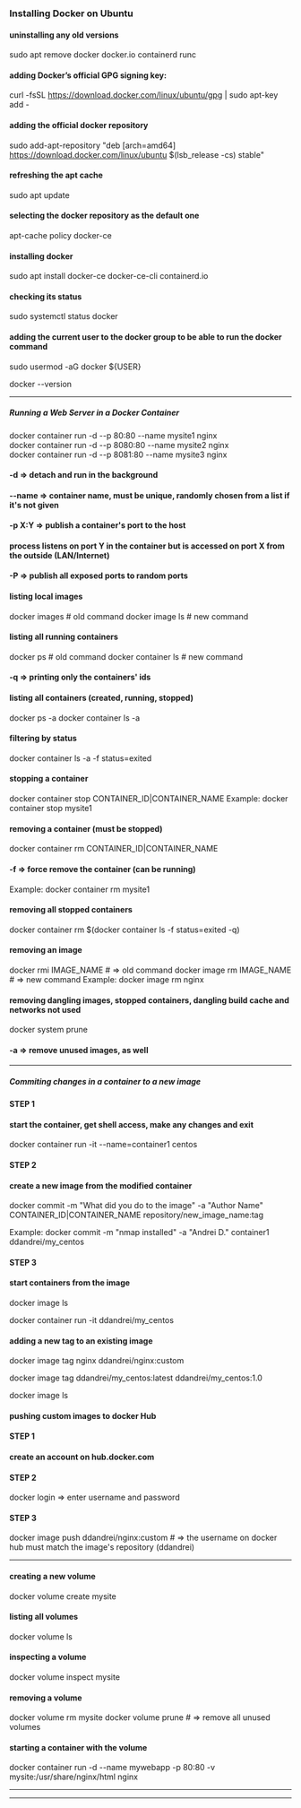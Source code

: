 ### Installing Docker on Ubuntu ###

#### uninstalling any old versions
sudo apt remove docker docker.io containerd runc


#### adding Docker’s official GPG signing key:
curl -fsSL https://download.docker.com/linux/ubuntu/gpg | sudo apt-key add -


#### adding the official docker repository 
sudo add-apt-repository "deb [arch=amd64] https://download.docker.com/linux/ubuntu $(lsb_release -cs) stable"

#### refreshing the apt cache
sudo apt update

#### selecting the docker repository as the default one
apt-cache policy docker-ce

#### installing docker
sudo apt install docker-ce docker-ce-cli containerd.io

#### checking its status
sudo systemctl status docker

#### adding the current user to the docker group to be able to run the docker command
sudo usermod -aG docker ${USER}

docker --version

---------------------------------------------------------------------------------------------------------------------

##### Running a Web Server in a Docker Container ##
docker container run -d --p 80:80 --name mysite1 nginx  
docker container run -d --p 8080:80 --name mysite2 nginx  
docker container run -d --p 8081:80 --name mysite3 nginx  

#### -d => detach and run in the background
#### --name => container name, must be unique, randomly chosen from a list if it's not given
#### -p X:Y => publish a container's port to the host 
#### process listens on port Y in the container but is accessed on port X from the outside (LAN/Internet)
#### -P => publish all exposed ports to random ports

#### listing local images
docker images # old command
docker image ls # new command

#### listing all running containers
docker ps # old command
docker container ls # new command
#### -q => printing only the containers' ids

#### listing all containers (created, running, stopped)
docker ps -a
docker container ls -a

#### filtering by status
docker container ls -a -f status=exited

#### stopping a container
docker container stop CONTAINER_ID|CONTAINER_NAME
Example: docker container stop mysite1

#### removing a container (must be stopped)
docker container rm CONTAINER_ID|CONTAINER_NAME
#### -f => force remove the container (can be running)
Example: docker container rm mysite1

#### removing all stopped containers
docker container rm $(docker container ls -f status=exited -q)

#### removing an image
docker rmi IMAGE_NAME # => old command
docker image rm IMAGE_NAME # => new command
Example: docker image rm nginx

#### removing dangling images, stopped containers, dangling build cache and networks not used
docker system prune
#### -a => remove unused images, as well

---------------------------------------------------------------------------------------------------------------------

##### Commiting changes in a container to a new image

#### STEP 1

#### start the container, get shell access, make any changes and exit

docker container run -it --name=container1 centos

#### STEP 2

#### create a new image from the modified container

docker commit -m "What did you do to the image" -a "Author Name" CONTAINER_ID|CONTAINER_NAME repository/new_image_name:tag

Example: docker commit -m "nmap installed" -a "Andrei D." container1 ddandrei/my_centos

#### STEP 3

#### start containers from the image

docker image ls

docker container run -it ddandrei/my_centos

#### adding a new tag to an existing image

docker image tag nginx ddandrei/nginx:custom

docker image tag ddandrei/my_centos:latest ddandrei/my_centos:1.0

docker image ls

#### pushing custom images to docker Hub

#### STEP 1

#### create an account on hub.docker.com

#### STEP 2

docker login => enter username and password

#### STEP 3

docker image push ddandrei/nginx:custom # => the username on docker hub must match the image's repository (ddandrei)

---------------------------------------------------------------------------------------------------------------------

#### creating a new volume
docker volume create mysite

#### listing all volumes
docker volume ls

#### inspecting a volume
docker volume inspect mysite

#### removing a volume
docker volume rm mysite
docker volume prune # => remove all unused volumes

#### starting a container with the volume
docker container run -d --name mywebapp -p 80:80 -v mysite:/usr/share/nginx/html nginx

---------------------------------------------------------------------------------------------------------------------





---------------------------------------------------------------------------------------------------------------------
